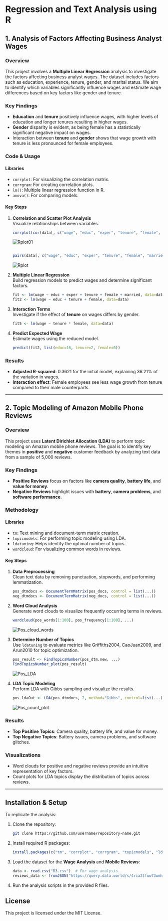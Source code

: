 # Regression and Text Analysis using R

## 1. **Analysis of Factors Affecting Business Analyst Wages**

### Overview
This project involves a **Multiple Linear Regression** analysis to investigate the factors affecting business analyst wages. The dataset includes factors such as education, experience, tenure, gender, and marital status. We aim to identify which variables significantly influence wages and estimate wage differences based on key factors like gender and tenure.

### Key Findings
- **Education** and **tenure** positively influence wages, with higher levels of education and longer tenures resulting in higher wages.
- **Gender** disparity is evident, as being female has a statistically significant negative impact on wages.
- Interaction between **tenure** and **gender** shows that wage growth with tenure is less pronounced for female employees.

### Code & Usage
#### Libraries
- `corrplot`: For visualizing the correlation matrix.
- `corrgram`: For creating correlation plots.
- `lm()`: Multiple linear regression function in R.
- `anova()`: For comparing models.

#### Key Steps
1. **Correlation and Scatter Plot Analysis**  
   Visualize relationships between variables.
   ```R
   corrplot(cor(data[, c("wage", "educ", "exper", "tenure", "female", "married")]))
    ```
   ![Rplot01](https://github.com/user-attachments/assets/a739ff8c-0ccd-4194-a8a0-46044337d610)
   ```R

   pairs(data[, c("wage", "educ", "exper", "tenure", "female", "married")])
   ```
   ![Rplot](https://github.com/user-attachments/assets/afc7f6c0-733a-436a-a4ab-556209c6b79b)

2. **Multiple Linear Regression**  
   Build regression models to predict wages and determine significant factors.
   ```R
   fit <- lm(wage ~ educ + exper + tenure + female + married, data=data)
   fit2 <- lm(wage ~ educ + tenure + female, data=data)
   ```
3. **Interaction Terms**  
   Investigate if the effect of **tenure** on wages differs by gender.
   ```R
   fit5 <- lm(wage ~ tenure * female, data=data)
   ```

4. **Predict Expected Wage**  
   Estimate wages using the reduced model.
   ```R
   predict(fit2, list(educ=16, tenure=2, female=0))
   ```

### Results
- **Adjusted R-squared**: 0.3621 for the initial model, explaining 36.21% of the variation in wages.
- **Interaction effect**: Female employees see less wage growth from tenure compared to their male counterparts.

---

## 2. **Topic Modeling of Amazon Mobile Phone Reviews**

### Overview
This project uses **Latent Dirichlet Allocation (LDA)** to perform topic modeling on Amazon mobile phone reviews. The goal is to identify key themes in **positive** and **negative** customer feedback by analyzing text data from a sample of 5,000 reviews.

### Key Findings
- **Positive Reviews** focus on factors like **camera quality**, **battery life**, and **value for money**.
- **Negative Reviews** highlight issues with **battery**, **camera problems**, and **software performance**.

### Methodology
#### Libraries
- `tm`: Text mining and document-term matrix creation.
- `topicmodels`: For performing topic modeling using LDA.
- `ldatuning`: Helps identify the optimal number of topics.
- `wordcloud`: For visualizing common words in reviews.

#### Key Steps
1. **Data Preprocessing**  
   Clean text data by removing punctuation, stopwords, and performing lemmatization.
   ```R
   pos_dtmdocs <- DocumentTermMatrix(pos_docs, control = list(...))
   neg_dtmdocs <- DocumentTermMatrix(neg_docs, control = list(...))
   ```

2. **Word Cloud Analysis**  
   Generate word clouds to visualize frequently occurring terms in reviews.
   ```R
   wordcloud(pos_words[1:100], pos_frequency[1:100], ...)
   ```
   ![Pos_cloud_words](https://github.com/user-attachments/assets/6a67706d-6279-4de5-b23d-aba915ce8313)

3. **Determine Number of Topics**  
   Use `ldatuning` to evaluate metrics like Griffiths2004, CaoJuan2009, and Arun2010 for topic optimization.
   ```R
   pos_result <- FindTopicsNumber(pos_dtm.new, ...)
   FindTopicsNumber_plot(pos_result)
   ```
   ![Pos_LDA](https://github.com/user-attachments/assets/91254946-5df3-43fa-a66c-9cf27421f8b4)

4. **LDA Topic Modeling**  
   Perform LDA with Gibbs sampling and visualize the results.
   ```R
   pos_ldaOut <- LDA(pos_dtmdocs, 7, method="Gibbs", control=list(...))
   ```
   ![Pos_count_plot](https://github.com/user-attachments/assets/ced282ab-1bca-406f-9fe2-418377f4be28)

### Results
- **Top Positive Topics**: Camera quality, battery life, and value for money.
- **Top Negative Topics**: Battery issues, camera problems, and software glitches.

### Visualizations
- Word clouds for positive and negative reviews provide an intuitive representation of key factors.
- Count plots for LDA topics display the distribution of topics across reviews.

---

## Installation & Setup

To replicate the analysis:

1. Clone the repository:
   ```bash
   git clone https://github.com/username/repository-name.git
   ```
2. Install required R packages:
   ```R
   install.packages(c("tm", "corrplot", "corrgram", "topicmodels", "ldatuning", "wordcloud"))
   ```

3. Load the dataset for the **Wage Analysis** and **Mobile Reviews**:
   ```R
   data <- read.csv("B3.csv")  # For wage analysis
   reviews_data <- fromJSON("https://query.data.world/s/4ria2tfww73wmhfzke5z2w4zlez2re")  # For reviews analysis
   ```

4. Run the analysis scripts in the provided R files.

## License
This project is licensed under the MIT License.
